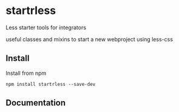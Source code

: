 # startrless
Less starter tools for integrators

useful classes and mixins to start a new webproject using less-css

## Install

Install from npm

    npm install startrless --save-dev

## Documentation

